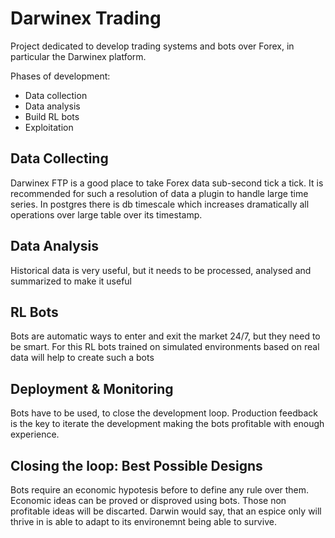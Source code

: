 # Darwinex Trading

Project dedicated to develop trading systems and bots over Forex, in particular the Darwinex platform. 

Phases of development:

* Data collection
* Data analysis
* Build RL bots
* Exploitation

## Data Collecting

Darwinex FTP is a good place to take Forex data sub-second tick a tick. It is recommended for such a resolution of data a plugin to handle large time series. In postgres there is db timescale which increases dramatically all operations over large table over its timestamp. 

## Data Analysis

Historical data is very useful, but it needs to be processed, analysed and summarized to make it useful

## RL Bots

Bots are automatic ways to enter and exit the market 24/7, but they need to be smart. For this RL bots trained on simulated environments based on real data will help to create such a bots

## Deployment & Monitoring

Bots have to be used, to close the development loop. Production feedback is the key to iterate the development making the bots profitable with enough experience.

## Closing the loop: Best Possible Designs

Bots require an economic hypotesis before to define any rule over them. Economic ideas can be proved or disproved using bots. Those non profitable ideas will be discarted. Darwin would say, that an espice only will thrive in is able to adapt to its environemnt being able to survive. 


